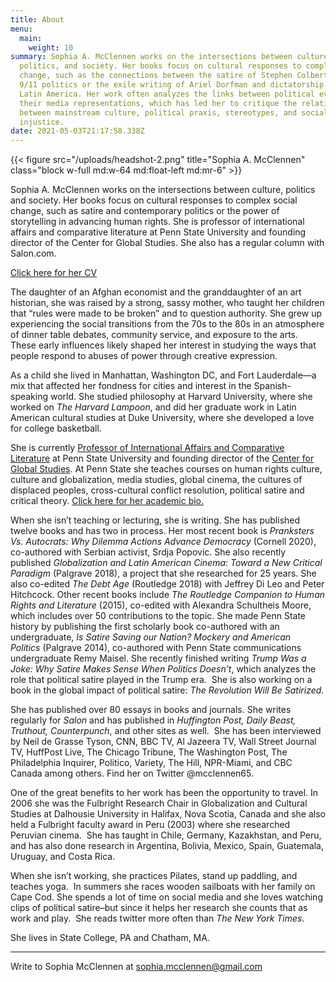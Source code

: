 ```yaml
---
title: About
menu:
  main:
    weight: 10
summary: Sophia A. McClennen works on the intersections between culture,
  politics, and society. Her books focus on cultural responses to complex social
  change, such as the connections between the satire of Stephen Colbert and post
  9/11 politics or the exile writing of Ariel Dorfman and dictatorship in 1970s
  Latin America. Her work often analyzes the links between political events and
  their media representations, which has led her to critique the relationship
  between mainstream culture, political praxis, stereotypes, and social
  injustice.
date: 2021-05-03T21:17:58.338Z
---
```

{{< figure src="/uploads/headshot-2.png" title="Sophia A. McClennen" class="block w-full md:w-64 md:float-left md:mr-6" >}}

Sophia A. McClennen works on the intersections between culture, politics and society. Her books focus on cultural responses to complex social change, such as satire and contemporary politics or the power of storytelling in advancing human rights. She is professor of international affairs and comparative literature at Penn State University and founding director of the Center for Global Studies. She also has a regular column with Salon.com.

[Click here for her CV](https://www.dropbox.com/s/zlrcot2mmc8ai3x/cv%25202021.doc?dl=0)

The daughter of an Afghan economist and the granddaughter of an art historian, she was raised by a strong, sassy mother, who taught her children that “rules were made to be broken” and to question authority. She grew up experiencing the social transitions from the 70s to the 80s in an atmosphere of dinner table debates, community service, and exposure to the arts. These early influences likely shaped her interest in studying the ways that people respond to abuses of power through creative expression.

As a child she lived in Manhattan, Washington DC, and Fort Lauderdale—a mix that affected her fondness for cities and interest in the Spanish-speaking world. She studied philosophy at Harvard University, where she worked on *The Harvard Lampoon*, and did her graduate work in Latin American cultural studies at Duke University, where she developed a love for college basketball.

She is currently [Professor of International Affairs and Comparative Literature](https://sia.psu.edu/faculty/sophia_mcclennen) at Penn State University and founding director of the [Center for Global Studies](https://cgs.psu.edu/). At Penn State she teaches courses on human rights culture, culture and globalization, media studies, global cinema, the cultures of displaced peoples, cross-cultural conflict resolution, political satire and critical theory. [Click here for her academic bio.](https://sia.psu.edu/faculty/sophia_mcclennen)

When she isn’t teaching or lecturing, she is writing. She has published twelve books and has two in process. Her most recent book is *Pranksters Vs. Autocrats: Why Dilemma Actions Advance Democracy* (Cornell 2020), co-authored with Serbian activist, Srdja Popovic. She also recently published *Globalization and Latin American Cinema: Toward a New Critical Paradigm* (Palgrave 2018), a project that she researched for 25 years. She also co-edited *The Debt Age* (Routledge 2018) with Jeffrey Di Leo and Peter Hitchcock. Other recent books include *The Routledge Companion to Human Rights and Literature* (2015), co-edited with Alexandra Schultheis Moore, which includes over 50 contributions to the topic. She made Penn State history by publishing the first scholarly book co-authored with an undergraduate, *Is Satire Saving our Nation? Mockery and American Politics* (Palgrave 2014), co-authored with Penn State communications undergraduate Remy Maisel. She recently finished writing *Trump Was a Joke: Why Satire Makes Sense When Politics Doesn’t*, which analyzes the role that political satire played in the Trump era.  She is also working on a book in the global impact of political satire: *The Revolution Will Be Satirized*.

She has published over 80 essays in books and journals. She writes regularly for *Salon* and has published in *Huffington Post, Daily Beast, Truthout, Counterpunch*, and other sites as well.  She has been interviewed by Neil de Grasse Tyson, CNN, BBC TV, Al Jazeera TV, Wall Street Journal TV, HuffPost Live, The Chicago Tribune, The Washington Post, The Philadelphia Inquirer, Politico, Variety, The Hill, NPR-Miami, and CBC Canada among others. Find her on Twitter @mcclennen65.

One of the great benefits to her work has been the opportunity to travel. In 2006 she was the Fulbright Research Chair in Globalization and Cultural Studies at Dalhousie University in Halifax, Nova Scotia, Canada and she also held a Fulbright faculty award in Peru (2003) where she researched Peruvian cinema.  She has taught in Chile, Germany, Kazakhstan, and Peru, and has also done research in Argentina, Bolivia, Mexico, Spain, Guatemala, Uruguay, and Costa Rica.

When she isn’t working, she practices Pilates, stand up paddling, and teaches yoga.  In summers she races wooden sailboats with her family on Cape Cod. She spends a lot of time on social media and she loves watching clips of political satire–but since it helps her research she counts that as work and play.  She reads twitter more often than *The New York Times*.

She lives in State College, PA and Chatham, MA.

- - -

Write to Sophia McClennen at [sophia.mcclennen@gmail.com](mailto:sophia.mcclennen@gmail.com)